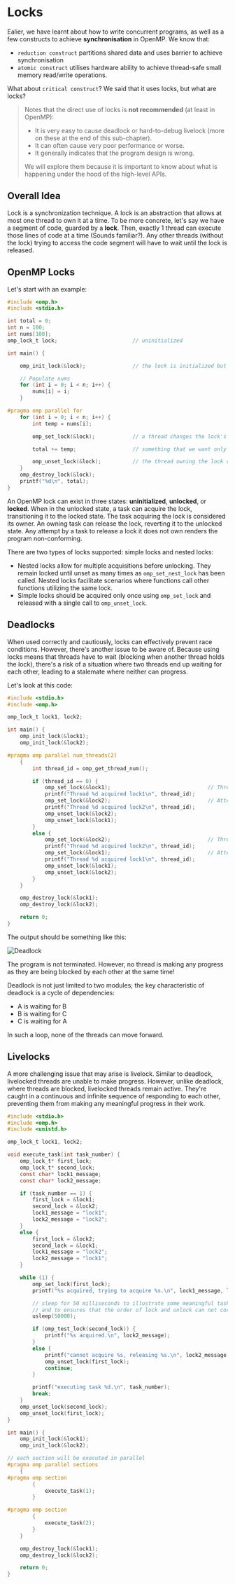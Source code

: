 # Locks

Ealier, we have learnt about how to write concurrent programs, as well as a few constructs to achieve **synchronisation** in OpenMP. We know that:
- `reduction construct` partitions shared data and uses barrier to achieve synchronisation
- `atomic construct` utilises hardware ability to achieve thread-safe small memory read/write operations.

What about `critical construct`? We said that it uses locks, but what are locks?

> Notes that the direct use of locks is **not recommended** (at least in OpenMP):
> - It is very easy to cause deadlock or hard-to-debug livelock (more on these at the end of this sub-chapter).
> - It can often cause very poor performance or worse.
> - It generally indicates that the program design is wrong.
>
> We will explore them because it is important to know about what is happening under the hood of the high-level APIs.

## Overall Idea

Lock is a synchronization technique. A lock is an abstraction that allows at most one thread to own it at a time. To be more concrete, let's say we have a segment of code, guarded by a **lock**. Then, exactly 1 thread can execute those lines of code at a time (Sounds familiar?). Any other threads (without the lock) trying to access the code segment will have to wait until the lock is released.

## OpenMP Locks

Let's start with an example:

```c
#include <omp.h>
#include <stdio.h>

int total = 0;
int n = 100;
int nums[100];
omp_lock_t lock;                        // uninitialized

int main() {

    omp_init_lock(&lock);               // the lock is initialized but unlocked

    // Populate nums
    for (int i = 0; i < n; i++) {
        nums[i] = i;
    }

#pragma omp parallel for
    for (int i = 0; i < n; i++) {
        int temp = nums[i];

        omp_set_lock(&lock);            // a thread changes the lock's state to locked

        total += temp;                  // something that we want only 1 thread execute at a time

        omp_unset_lock(&lock);          // the thread owning the lock changes the lock's state to unlocked
    }
    omp_destroy_lock(&lock);
    printf("%d\n", total);
}
```

An OpenMP lock can exist in three states: **uninitialized**, **unlocked**, or **locked**. When in the unlocked state, a task can acquire the lock, transitioning it to the locked state. The task acquiring the lock is considered its owner. An owning task can release the lock, reverting it to the unlocked state. Any attempt by a task to release a lock it does not own renders the program non-conforming.

There are two types of locks supported: simple locks and nested locks:
- Nested locks allow for multiple acquisitions before unlocking. They remain locked until unset as many times as `omp_set_nest_lock` has been called. Nested locks facilitate scenarios where functions call other functions utilizing the same lock.
- Simple locks should be acquired only once using `omp_set_lock` and released with a single call to `omp_unset_lock`.

## Deadlocks

When used correctly and cautiously, locks can effectively prevent race conditions. However, there's another issue to be aware of. Because using locks means that threads have to wait (blocking when another thread holds the lock), there's a risk of a situation where two threads end up waiting for each other, leading to a stalemate where neither can progress.

Let's look at this code:

```c
#include <stdio.h>
#include <omp.h>

omp_lock_t lock1, lock2;

int main() {
    omp_init_lock(&lock1);
    omp_init_lock(&lock2);

#pragma omp parallel num_threads(2)
    {
        int thread_id = omp_get_thread_num();

        if (thread_id == 0) {
            omp_set_lock(&lock1);                               // Thread 0 takes lock 1
            printf("Thread %d acquired lock1\n", thread_id);
            omp_set_lock(&lock2);                               // Attemp to take lock 2 (but already belongs to thread 1 => wait)
            printf("Thread %d acquired lock2\n", thread_id);
            omp_unset_lock(&lock2);
            omp_unset_lock(&lock1);
        }
        else {
            omp_set_lock(&lock2);                               // Thread 1 takes lock 2
            printf("Thread %d acquired lock2\n", thread_id);
            omp_set_lock(&lock1);                               // Attemp to take lock 1 (but already belings to thread 0 => wait)
            printf("Thread %d acquired lock1\n", thread_id);
            omp_unset_lock(&lock1);
            omp_unset_lock(&lock2);
        }
    }

    omp_destroy_lock(&lock1);
    omp_destroy_lock(&lock2);

    return 0;
}
```

The output should be something like this:

![Deadlock](./imgs/deadlock.png)

The program is not terminated. However, no thread is making any progress as they are being blocked by each other at the same time!

Deadlock is not just limited to two modules; the key characteristic of deadlock is a cycle of dependencies:
- A is waiting for B
- B is waiting for C
- C is waiting for A

In such a loop, none of the threads can move forward.

## Livelocks

A more challenging issue that may arise is livelock. Similar to deadlock, livelocked threads are unable to make progress. However, unlike deadlock, where threads are blocked, livelocked threads remain active. They're caught in a continuous and infinite sequence of responding to each other, preventing them from making any meaningful progress in their work.

```c
#include <stdio.h>
#include <omp.h>
#include <unistd.h>

omp_lock_t lock1, lock2;

void execute_task(int task_number) {
    omp_lock_t* first_lock;
    omp_lock_t* second_lock;
    const char* lock1_message;
    const char* lock2_message;

    if (task_number == 1) {
        first_lock = &lock1;
        second_lock = &lock2;
        lock1_message = "lock1";
        lock2_message = "lock2";
    }
    else {
        first_lock = &lock2;
        second_lock = &lock1;
        lock1_message = "lock2";
        lock2_message = "lock1";
    }

    while (1) {
        omp_set_lock(first_lock);
        printf("%s acquired, trying to acquire %s.\n", lock1_message, lock2_message);

        // sleep for 50 milliseconds to illustrate some meaningful tasks,
        // and to ensures that the order of lock and unlock can not correct itself by chance
        usleep(50000);

        if (omp_test_lock(second_lock)) {
            printf("%s acquired.\n", lock2_message);
        }
        else {
            printf("cannot acquire %s, releasing %s.\n", lock2_message, lock1_message);
            omp_unset_lock(first_lock);
            continue;
        }

        printf("executing task %d.\n", task_number);
        break;
    }
    omp_unset_lock(second_lock);
    omp_unset_lock(first_lock);
}

int main() {
    omp_init_lock(&lock1);
    omp_init_lock(&lock2);

// each section will be executed in parallel
#pragma omp parallel sections
    {
#pragma omp section
        {
            execute_task(1);
        }

#pragma omp section
        {
            execute_task(2);
        }
    }

    omp_destroy_lock(&lock1);
    omp_destroy_lock(&lock2);

    return 0;
}

```
